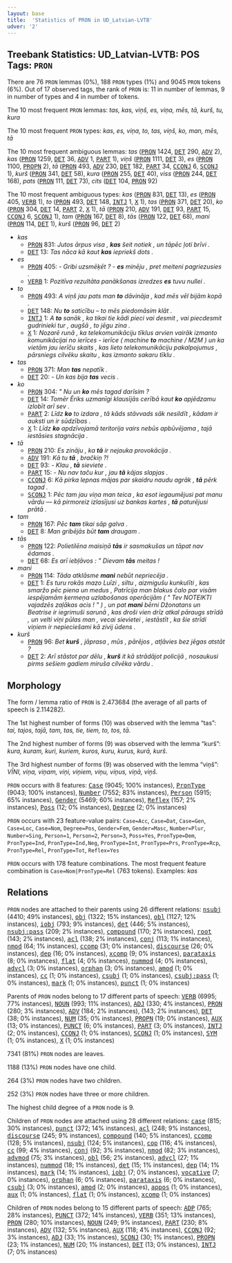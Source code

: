 ```yaml
---
layout: base
title:  'Statistics of PRON in UD_Latvian-LVTB'
udver: '2'
---
```


## Treebank Statistics: UD_Latvian-LVTB: POS Tags: `PRON`

There are 76 `PRON` lemmas (0%), 188 `PRON` types (1%) and 9045 `PRON` tokens (6%).
Out of 17 observed tags, the rank of `PRON` is: 11 in number of lemmas, 9 in number of types and 4 in number of tokens.

The 10 most frequent `PRON` lemmas: <em>tas, kas, viņš, es, viņa, mēs, tā, kurš, tu, kura</em>

The 10 most frequent `PRON` types:  <em>kas, es, viņa, to, tas, viņš, ko, man, mēs, tā</em>

The 10 most frequent ambiguous lemmas: <em>tas</em> (<tt><a href="lv_lvtb-pos-PRON.html">PRON</a></tt> 1424, <tt><a href="lv_lvtb-pos-DET.html">DET</a></tt> 290, <tt><a href="lv_lvtb-pos-ADV.html">ADV</a></tt> 2), <em>kas</em> (<tt><a href="lv_lvtb-pos-PRON.html">PRON</a></tt> 1259, <tt><a href="lv_lvtb-pos-DET.html">DET</a></tt> 36, <tt><a href="lv_lvtb-pos-ADV.html">ADV</a></tt> 1, <tt><a href="lv_lvtb-pos-PART.html">PART</a></tt> 1), <em>viņš</em> (<tt><a href="lv_lvtb-pos-PRON.html">PRON</a></tt> 1111, <tt><a href="lv_lvtb-pos-DET.html">DET</a></tt> 3), <em>es</em> (<tt><a href="lv_lvtb-pos-PRON.html">PRON</a></tt> 1100, <tt><a href="lv_lvtb-pos-PROPN.html">PROPN</a></tt> 2), <em>tā</em> (<tt><a href="lv_lvtb-pos-PRON.html">PRON</a></tt> 493, <tt><a href="lv_lvtb-pos-ADV.html">ADV</a></tt> 230, <tt><a href="lv_lvtb-pos-DET.html">DET</a></tt> 182, <tt><a href="lv_lvtb-pos-PART.html">PART</a></tt> 34, <tt><a href="lv_lvtb-pos-CCONJ.html">CCONJ</a></tt> 6, <tt><a href="lv_lvtb-pos-SCONJ.html">SCONJ</a></tt> 1), <em>kurš</em> (<tt><a href="lv_lvtb-pos-PRON.html">PRON</a></tt> 341, <tt><a href="lv_lvtb-pos-DET.html">DET</a></tt> 58), <em>kura</em> (<tt><a href="lv_lvtb-pos-PRON.html">PRON</a></tt> 255, <tt><a href="lv_lvtb-pos-DET.html">DET</a></tt> 40), <em>viss</em> (<tt><a href="lv_lvtb-pos-PRON.html">PRON</a></tt> 244, <tt><a href="lv_lvtb-pos-DET.html">DET</a></tt> 168), <em>pats</em> (<tt><a href="lv_lvtb-pos-PRON.html">PRON</a></tt> 111, <tt><a href="lv_lvtb-pos-DET.html">DET</a></tt> 73), <em>cits</em> (<tt><a href="lv_lvtb-pos-DET.html">DET</a></tt> 104, <tt><a href="lv_lvtb-pos-PRON.html">PRON</a></tt> 92)

The 10 most frequent ambiguous types:  <em>kas</em> (<tt><a href="lv_lvtb-pos-PRON.html">PRON</a></tt> 831, <tt><a href="lv_lvtb-pos-DET.html">DET</a></tt> 13), <em>es</em> (<tt><a href="lv_lvtb-pos-PRON.html">PRON</a></tt> 405, <tt><a href="lv_lvtb-pos-VERB.html">VERB</a></tt> 1), <em>to</em> (<tt><a href="lv_lvtb-pos-PRON.html">PRON</a></tt> 493, <tt><a href="lv_lvtb-pos-DET.html">DET</a></tt> 148, <tt><a href="lv_lvtb-pos-INTJ.html">INTJ</a></tt> 1, <tt><a href="lv_lvtb-pos-X.html">X</a></tt> 1), <em>tas</em> (<tt><a href="lv_lvtb-pos-PRON.html">PRON</a></tt> 371, <tt><a href="lv_lvtb-pos-DET.html">DET</a></tt> 20), <em>ko</em> (<tt><a href="lv_lvtb-pos-PRON.html">PRON</a></tt> 304, <tt><a href="lv_lvtb-pos-DET.html">DET</a></tt> 14, <tt><a href="lv_lvtb-pos-PART.html">PART</a></tt> 2, <tt><a href="lv_lvtb-pos-X.html">X</a></tt> 1), <em>tā</em> (<tt><a href="lv_lvtb-pos-PRON.html">PRON</a></tt> 210, <tt><a href="lv_lvtb-pos-ADV.html">ADV</a></tt> 191, <tt><a href="lv_lvtb-pos-DET.html">DET</a></tt> 93, <tt><a href="lv_lvtb-pos-PART.html">PART</a></tt> 15, <tt><a href="lv_lvtb-pos-CCONJ.html">CCONJ</a></tt> 6, <tt><a href="lv_lvtb-pos-SCONJ.html">SCONJ</a></tt> 1), <em>tam</em> (<tt><a href="lv_lvtb-pos-PRON.html">PRON</a></tt> 167, <tt><a href="lv_lvtb-pos-DET.html">DET</a></tt> 8), <em>tās</em> (<tt><a href="lv_lvtb-pos-PRON.html">PRON</a></tt> 122, <tt><a href="lv_lvtb-pos-DET.html">DET</a></tt> 68), <em>mani</em> (<tt><a href="lv_lvtb-pos-PRON.html">PRON</a></tt> 114, <tt><a href="lv_lvtb-pos-DET.html">DET</a></tt> 1), <em>kurš</em> (<tt><a href="lv_lvtb-pos-PRON.html">PRON</a></tt> 96, <tt><a href="lv_lvtb-pos-DET.html">DET</a></tt> 2)


* <em>kas</em>
  * <tt><a href="lv_lvtb-pos-PRON.html">PRON</a></tt> 831: <em>Jutos ārpus visa , <b>kas</b> šeit notiek , un tāpēc ļoti brīvi .</em>
  * <tt><a href="lv_lvtb-pos-DET.html">DET</a></tt> 13: <em>Tas nāca kā kaut <b>kas</b> iepriekš dots .</em>
* <em>es</em>
  * <tt><a href="lv_lvtb-pos-PRON.html">PRON</a></tt> 405: <em>- Gribi uzsmēķēt ? - <b>es</b> minēju , pret meiteni pagriezusies .</em>
  * <tt><a href="lv_lvtb-pos-VERB.html">VERB</a></tt> 1: <em>Pozitīva rezultāta panākšanas izredzes <b>es</b> tuvu nullei .</em>
* <em>to</em>
  * <tt><a href="lv_lvtb-pos-PRON.html">PRON</a></tt> 493: <em>A viņš jau pats man <b>to</b> dāvināja , kad mēs vēl bijām kopā .</em>
  * <tt><a href="lv_lvtb-pos-DET.html">DET</a></tt> 148: <em>Nu <b>to</b> saticību – to mēs piedomāsim klāt .</em>
  * <tt><a href="lv_lvtb-pos-INTJ.html">INTJ</a></tt> 1: <em>A <b>to</b> sanāk , ka tikai tie kādi pieci vai desmit , vai piecdesmit gudrinieki tur , augšā , to jēgu zina .</em>
  * <tt><a href="lv_lvtb-pos-X.html">X</a></tt> 1: <em>Nozarē runā , ka telekomunikāciju tīklus arvien vairāk izmanto komunikācijai no ierīces - ierīce ( machine <b>to</b> machine / M2M ) un ka vietām jau ierīču skaits , kas lieto telekomunikāciju pakalpojumus , pārsniegs cilvēku skaitu , kas izmanto sakaru tīklu .</em>
* <em>tas</em>
  * <tt><a href="lv_lvtb-pos-PRON.html">PRON</a></tt> 371: <em>Man <b>tas</b> nepatīk .</em>
  * <tt><a href="lv_lvtb-pos-DET.html">DET</a></tt> 20: <em>- Un kas bija <b>tas</b> vecis .</em>
* <em>ko</em>
  * <tt><a href="lv_lvtb-pos-PRON.html">PRON</a></tt> 304: <em>" Nu un <b>ko</b> mēs tagad darīsim ?</em>
  * <tt><a href="lv_lvtb-pos-DET.html">DET</a></tt> 14: <em>Tomēr Ēriks uzmanīgi klausījās cerībā kaut <b>ko</b> apjēdzamu izlobīt arī sev .</em>
  * <tt><a href="lv_lvtb-pos-PART.html">PART</a></tt> 2: <em>Līdz <b>ko</b> to izdara , tā kāds stāvvads sāk nesildīt , kādam ir auksti un ir sūdzības .</em>
  * <tt><a href="lv_lvtb-pos-X.html">X</a></tt> 1: <em>Līdz <b>ko</b> apdzīvojamā teritorija vairs nebūs apbūvējama , tajā iestāsies stagnācija .</em>
* <em>tā</em>
  * <tt><a href="lv_lvtb-pos-PRON.html">PRON</a></tt> 210: <em>Es zināju , ka <b>tā</b> ir nejauka provokācija .</em>
  * <tt><a href="lv_lvtb-pos-ADV.html">ADV</a></tt> 191: <em>Kā tu <b>tā</b> , bračkiņ ?!</em>
  * <tt><a href="lv_lvtb-pos-DET.html">DET</a></tt> 93: <em>- Klau , <b>tā</b> sieviete .</em>
  * <tt><a href="lv_lvtb-pos-PART.html">PART</a></tt> 15: <em>- Nu nav taču kur , jau <b>tā</b> kājas slapjas .</em>
  * <tt><a href="lv_lvtb-pos-CCONJ.html">CCONJ</a></tt> 6: <em>Kā pirka lepnas mājas par skaidru naudu agrāk , <b>tā</b> pērk tagad .</em>
  * <tt><a href="lv_lvtb-pos-SCONJ.html">SCONJ</a></tt> 1: <em>Pēc tam jau viņa man teica , ka esot iegaumējusi pat manu vārdu — kā pirmoreiz izlasījusi uz bankas kartes , <b>tā</b> paturējusi prātā .</em>
* <em>tam</em>
  * <tt><a href="lv_lvtb-pos-PRON.html">PRON</a></tt> 167: <em>Pēc <b>tam</b> tikai sāp galva .</em>
  * <tt><a href="lv_lvtb-pos-DET.html">DET</a></tt> 8: <em>Man gribējās būt <b>tam</b> draugam .</em>
* <em>tās</em>
  * <tt><a href="lv_lvtb-pos-PRON.html">PRON</a></tt> 122: <em>Polietilēna maisiņā <b>tās</b> ir sasmakušas un tāpat nav ēdamas .</em>
  * <tt><a href="lv_lvtb-pos-DET.html">DET</a></tt> 68: <em>Es arī iebļāvos : " Dievam <b>tās</b> meitas !</em>
* <em>mani</em>
  * <tt><a href="lv_lvtb-pos-PRON.html">PRON</a></tt> 114: <em>Tāda atklāsme <b>mani</b> nebūt nepriecēja .</em>
  * <tt><a href="lv_lvtb-pos-DET.html">DET</a></tt> 1: <em>Es turu rokās mazo Luīzi , siltu , aizmigušu kunkulīti , kas smaržo pēc piena un medus , Patrīcija man blakus čalo par visām iespējamām ķermeņa uzlabošanas operācijām ( " Tev NOTEIKTI vajadzēs zaļākas acis ! " ) , un pat <b>mani</b> bērni Džonatans un Beatrise ir iegrimuši sarunā , kas droši vien drīz atkal pāraugs strīdā , un velti viņi pūlas man , vecai sievietei , iestāstīt , ka šie strīdi viņiem ir nepieciešami kā zivij ūdens .</em>
* <em>kurš</em>
  * <tt><a href="lv_lvtb-pos-PRON.html">PRON</a></tt> 96: <em>Bet <b>kurš</b> , jāprasa , mūs , pārējos , atļāvies bez jēgas atstāt ?</em>
  * <tt><a href="lv_lvtb-pos-DET.html">DET</a></tt> 2: <em>Arī stāstot par dēlu , <b>kurš</b> it kā strādājot policijā , nosaukusi pirms sešiem gadiem miruša cilvēka vārdu .</em>

## Morphology

The form / lemma ratio of `PRON` is 2.473684 (the average of all parts of speech is 2.114282).

The 1st highest number of forms (10) was observed with the lemma “tas”: <em>tai, tajos, tajā, tam, tas, tie, tiem, to, tos, tā</em>.

The 2nd highest number of forms (9) was observed with the lemma “kurš”: <em>kura, kuram, kuri, kuriem, kuros, kuru, kurus, kurā, kurš</em>.

The 3rd highest number of forms (9) was observed with the lemma “viņš”: <em>VĪNI, viņa, viņam, viņi, viņiem, viņu, viņus, viņā, viņš</em>.

`PRON` occurs with 8 features: <tt><a href="lv_lvtb-feat-Case.html">Case</a></tt> (9045; 100% instances), <tt><a href="lv_lvtb-feat-PronType.html">PronType</a></tt> (9043; 100% instances), <tt><a href="lv_lvtb-feat-Number.html">Number</a></tt> (7552; 83% instances), <tt><a href="lv_lvtb-feat-Person.html">Person</a></tt> (5915; 65% instances), <tt><a href="lv_lvtb-feat-Gender.html">Gender</a></tt> (5469; 60% instances), <tt><a href="lv_lvtb-feat-Reflex.html">Reflex</a></tt> (157; 2% instances), <tt><a href="lv_lvtb-feat-Poss.html">Poss</a></tt> (12; 0% instances), <tt><a href="lv_lvtb-feat-Degree.html">Degree</a></tt> (2; 0% instances)

`PRON` occurs with 23 feature-value pairs: `Case=Acc`, `Case=Dat`, `Case=Gen`, `Case=Loc`, `Case=Nom`, `Degree=Pos`, `Gender=Fem`, `Gender=Masc`, `Number=Plur`, `Number=Sing`, `Person=1`, `Person=2`, `Person=3`, `Poss=Yes`, `PronType=Dem`, `PronType=Ind`, `PronType=Ind,Neg`, `PronType=Int`, `PronType=Prs`, `PronType=Rcp`, `PronType=Rel`, `PronType=Tot`, `Reflex=Yes`

`PRON` occurs with 178 feature combinations.
The most frequent feature combination is `Case=Nom|PronType=Rel` (763 tokens).
Examples: <em>kas</em>


## Relations

`PRON` nodes are attached to their parents using 26 different relations: <tt><a href="lv_lvtb-dep-nsubj.html">nsubj</a></tt> (4410; 49% instances), <tt><a href="lv_lvtb-dep-obj.html">obj</a></tt> (1322; 15% instances), <tt><a href="lv_lvtb-dep-obl.html">obl</a></tt> (1127; 12% instances), <tt><a href="lv_lvtb-dep-iobj.html">iobj</a></tt> (793; 9% instances), <tt><a href="lv_lvtb-dep-det.html">det</a></tt> (446; 5% instances), <tt><a href="lv_lvtb-dep-nsubj-pass.html">nsubj:pass</a></tt> (209; 2% instances), <tt><a href="lv_lvtb-dep-compound.html">compound</a></tt> (170; 2% instances), <tt><a href="lv_lvtb-dep-root.html">root</a></tt> (143; 2% instances), <tt><a href="lv_lvtb-dep-acl.html">acl</a></tt> (138; 2% instances), <tt><a href="lv_lvtb-dep-conj.html">conj</a></tt> (113; 1% instances), <tt><a href="lv_lvtb-dep-nmod.html">nmod</a></tt> (64; 1% instances), <tt><a href="lv_lvtb-dep-ccomp.html">ccomp</a></tt> (31; 0% instances), <tt><a href="lv_lvtb-dep-discourse.html">discourse</a></tt> (26; 0% instances), <tt><a href="lv_lvtb-dep-dep.html">dep</a></tt> (16; 0% instances), <tt><a href="lv_lvtb-dep-xcomp.html">xcomp</a></tt> (9; 0% instances), <tt><a href="lv_lvtb-dep-parataxis.html">parataxis</a></tt> (8; 0% instances), <tt><a href="lv_lvtb-dep-flat.html">flat</a></tt> (4; 0% instances), <tt><a href="lv_lvtb-dep-nummod.html">nummod</a></tt> (4; 0% instances), <tt><a href="lv_lvtb-dep-advcl.html">advcl</a></tt> (3; 0% instances), <tt><a href="lv_lvtb-dep-orphan.html">orphan</a></tt> (3; 0% instances), <tt><a href="lv_lvtb-dep-amod.html">amod</a></tt> (1; 0% instances), <tt><a href="lv_lvtb-dep-cc.html">cc</a></tt> (1; 0% instances), <tt><a href="lv_lvtb-dep-csubj.html">csubj</a></tt> (1; 0% instances), <tt><a href="lv_lvtb-dep-csubj-pass.html">csubj:pass</a></tt> (1; 0% instances), <tt><a href="lv_lvtb-dep-mark.html">mark</a></tt> (1; 0% instances), <tt><a href="lv_lvtb-dep-punct.html">punct</a></tt> (1; 0% instances)

Parents of `PRON` nodes belong to 17 different parts of speech: <tt><a href="lv_lvtb-pos-VERB.html">VERB</a></tt> (6995; 77% instances), <tt><a href="lv_lvtb-pos-NOUN.html">NOUN</a></tt> (993; 11% instances), <tt><a href="lv_lvtb-pos-ADJ.html">ADJ</a></tt> (330; 4% instances), <tt><a href="lv_lvtb-pos-PRON.html">PRON</a></tt> (280; 3% instances), <tt><a href="lv_lvtb-pos-ADV.html">ADV</a></tt> (184; 2% instances),  (143; 2% instances), <tt><a href="lv_lvtb-pos-DET.html">DET</a></tt> (38; 0% instances), <tt><a href="lv_lvtb-pos-NUM.html">NUM</a></tt> (35; 0% instances), <tt><a href="lv_lvtb-pos-PROPN.html">PROPN</a></tt> (19; 0% instances), <tt><a href="lv_lvtb-pos-AUX.html">AUX</a></tt> (13; 0% instances), <tt><a href="lv_lvtb-pos-PUNCT.html">PUNCT</a></tt> (6; 0% instances), <tt><a href="lv_lvtb-pos-PART.html">PART</a></tt> (3; 0% instances), <tt><a href="lv_lvtb-pos-INTJ.html">INTJ</a></tt> (2; 0% instances), <tt><a href="lv_lvtb-pos-CCONJ.html">CCONJ</a></tt> (1; 0% instances), <tt><a href="lv_lvtb-pos-SCONJ.html">SCONJ</a></tt> (1; 0% instances), <tt><a href="lv_lvtb-pos-SYM.html">SYM</a></tt> (1; 0% instances), <tt><a href="lv_lvtb-pos-X.html">X</a></tt> (1; 0% instances)

7341 (81%) `PRON` nodes are leaves.

1188 (13%) `PRON` nodes have one child.

264 (3%) `PRON` nodes have two children.

252 (3%) `PRON` nodes have three or more children.

The highest child degree of a `PRON` node is 9.

Children of `PRON` nodes are attached using 28 different relations: <tt><a href="lv_lvtb-dep-case.html">case</a></tt> (815; 30% instances), <tt><a href="lv_lvtb-dep-punct.html">punct</a></tt> (372; 14% instances), <tt><a href="lv_lvtb-dep-acl.html">acl</a></tt> (248; 9% instances), <tt><a href="lv_lvtb-dep-discourse.html">discourse</a></tt> (245; 9% instances), <tt><a href="lv_lvtb-dep-compound.html">compound</a></tt> (140; 5% instances), <tt><a href="lv_lvtb-dep-ccomp.html">ccomp</a></tt> (128; 5% instances), <tt><a href="lv_lvtb-dep-nsubj.html">nsubj</a></tt> (124; 5% instances), <tt><a href="lv_lvtb-dep-cop.html">cop</a></tt> (116; 4% instances), <tt><a href="lv_lvtb-dep-cc.html">cc</a></tt> (99; 4% instances), <tt><a href="lv_lvtb-dep-conj.html">conj</a></tt> (92; 3% instances), <tt><a href="lv_lvtb-dep-nmod.html">nmod</a></tt> (82; 3% instances), <tt><a href="lv_lvtb-dep-advmod.html">advmod</a></tt> (75; 3% instances), <tt><a href="lv_lvtb-dep-obl.html">obl</a></tt> (56; 2% instances), <tt><a href="lv_lvtb-dep-advcl.html">advcl</a></tt> (27; 1% instances), <tt><a href="lv_lvtb-dep-nummod.html">nummod</a></tt> (18; 1% instances), <tt><a href="lv_lvtb-dep-det.html">det</a></tt> (15; 1% instances), <tt><a href="lv_lvtb-dep-dep.html">dep</a></tt> (14; 1% instances), <tt><a href="lv_lvtb-dep-mark.html">mark</a></tt> (14; 1% instances), <tt><a href="lv_lvtb-dep-iobj.html">iobj</a></tt> (7; 0% instances), <tt><a href="lv_lvtb-dep-vocative.html">vocative</a></tt> (7; 0% instances), <tt><a href="lv_lvtb-dep-orphan.html">orphan</a></tt> (6; 0% instances), <tt><a href="lv_lvtb-dep-parataxis.html">parataxis</a></tt> (6; 0% instances), <tt><a href="lv_lvtb-dep-csubj.html">csubj</a></tt> (3; 0% instances), <tt><a href="lv_lvtb-dep-amod.html">amod</a></tt> (2; 0% instances), <tt><a href="lv_lvtb-dep-appos.html">appos</a></tt> (1; 0% instances), <tt><a href="lv_lvtb-dep-aux.html">aux</a></tt> (1; 0% instances), <tt><a href="lv_lvtb-dep-flat.html">flat</a></tt> (1; 0% instances), <tt><a href="lv_lvtb-dep-xcomp.html">xcomp</a></tt> (1; 0% instances)

Children of `PRON` nodes belong to 15 different parts of speech: <tt><a href="lv_lvtb-pos-ADP.html">ADP</a></tt> (765; 28% instances), <tt><a href="lv_lvtb-pos-PUNCT.html">PUNCT</a></tt> (372; 14% instances), <tt><a href="lv_lvtb-pos-VERB.html">VERB</a></tt> (351; 13% instances), <tt><a href="lv_lvtb-pos-PRON.html">PRON</a></tt> (280; 10% instances), <tt><a href="lv_lvtb-pos-NOUN.html">NOUN</a></tt> (249; 9% instances), <tt><a href="lv_lvtb-pos-PART.html">PART</a></tt> (230; 8% instances), <tt><a href="lv_lvtb-pos-ADV.html">ADV</a></tt> (132; 5% instances), <tt><a href="lv_lvtb-pos-AUX.html">AUX</a></tt> (118; 4% instances), <tt><a href="lv_lvtb-pos-CCONJ.html">CCONJ</a></tt> (92; 3% instances), <tt><a href="lv_lvtb-pos-ADJ.html">ADJ</a></tt> (33; 1% instances), <tt><a href="lv_lvtb-pos-SCONJ.html">SCONJ</a></tt> (30; 1% instances), <tt><a href="lv_lvtb-pos-PROPN.html">PROPN</a></tt> (23; 1% instances), <tt><a href="lv_lvtb-pos-NUM.html">NUM</a></tt> (20; 1% instances), <tt><a href="lv_lvtb-pos-DET.html">DET</a></tt> (13; 0% instances), <tt><a href="lv_lvtb-pos-INTJ.html">INTJ</a></tt> (7; 0% instances)

